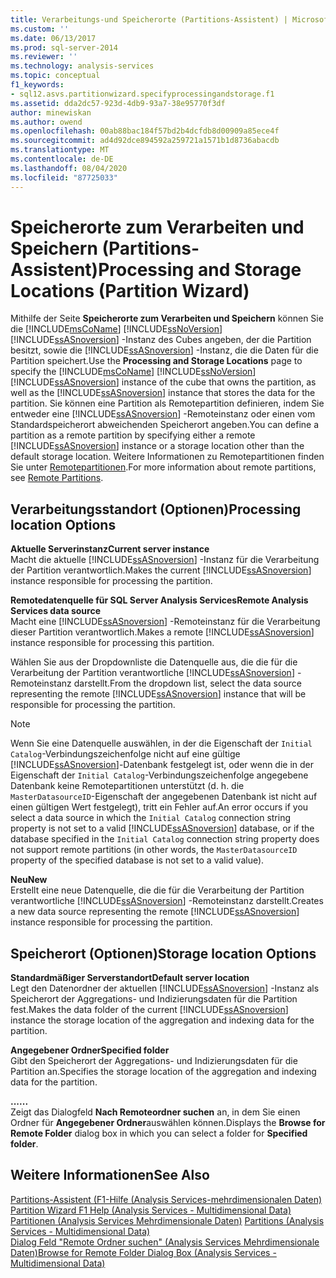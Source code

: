 ```yaml
---
title: Verarbeitungs-und Speicherorte (Partitions-Assistent) | Microsoft-Dokumentation
ms.custom: ''
ms.date: 06/13/2017
ms.prod: sql-server-2014
ms.reviewer: ''
ms.technology: analysis-services
ms.topic: conceptual
f1_keywords:
- sql12.asvs.partitionwizard.specifyprocessingandstorage.f1
ms.assetid: dda2dc57-923d-4db9-93a7-38e95770f3df
author: minewiskan
ms.author: owend
ms.openlocfilehash: 00ab88bac184f57bd2b4dcfdb8d00909a85ece4f
ms.sourcegitcommit: ad4d92dce894592a259721a1571b1d8736abacdb
ms.translationtype: MT
ms.contentlocale: de-DE
ms.lasthandoff: 08/04/2020
ms.locfileid: "87725033"
---
```

# <a name="processing-and-storage-locations-partition-wizard"></a><span data-ttu-id="35436-102">Speicherorte zum Verarbeiten und Speichern (Partitions-Assistent)</span><span class="sxs-lookup"><span data-stu-id="35436-102">Processing and Storage Locations (Partition Wizard)</span></span>
  <span data-ttu-id="35436-103">Mithilfe der Seite **Speicherorte zum Verarbeiten und Speichern** können Sie die [!INCLUDE[msCoName](../includes/msconame-md.md)] [!INCLUDE[ssNoVersion](../includes/ssnoversion-md.md)] [!INCLUDE[ssASnoversion](../includes/ssasnoversion-md.md)] -Instanz des Cubes angeben, der die Partition besitzt, sowie die [!INCLUDE[ssASnoversion](../includes/ssasnoversion-md.md)] -Instanz, die die Daten für die Partition speichert.</span><span class="sxs-lookup"><span data-stu-id="35436-103">Use the **Processing and Storage Locations** page to specify the [!INCLUDE[msCoName](../includes/msconame-md.md)] [!INCLUDE[ssNoVersion](../includes/ssnoversion-md.md)] [!INCLUDE[ssASnoversion](../includes/ssasnoversion-md.md)] instance of the cube that owns the partition, as well as the [!INCLUDE[ssASnoversion](../includes/ssasnoversion-md.md)] instance that stores the data for the partition.</span></span> <span data-ttu-id="35436-104">Sie können eine Partition als Remotepartition definieren, indem Sie entweder eine [!INCLUDE[ssASnoversion](../includes/ssasnoversion-md.md)] -Remoteinstanz oder einen vom Standardspeicherort abweichenden Speicherort angeben.</span><span class="sxs-lookup"><span data-stu-id="35436-104">You can define a partition as a remote partition by specifying either a remote [!INCLUDE[ssASnoversion](../includes/ssasnoversion-md.md)] instance or a storage location other than the default storage location.</span></span> <span data-ttu-id="35436-105">Weitere Informationen zu Remotepartitionen finden Sie unter [Remotepartitionen](multidimensional-models-olap-logical-cube-objects/partitions-remote-partitions.md).</span><span class="sxs-lookup"><span data-stu-id="35436-105">For more information about remote partitions, see [Remote Partitions](multidimensional-models-olap-logical-cube-objects/partitions-remote-partitions.md).</span></span>  
  
## <a name="processing-location-options"></a><span data-ttu-id="35436-106">Verarbeitungsstandort (Optionen)</span><span class="sxs-lookup"><span data-stu-id="35436-106">Processing location Options</span></span>  
 <span data-ttu-id="35436-107">**Aktuelle Serverinstanz**</span><span class="sxs-lookup"><span data-stu-id="35436-107">**Current server instance**</span></span>  
 <span data-ttu-id="35436-108">Macht die aktuelle [!INCLUDE[ssASnoversion](../includes/ssasnoversion-md.md)] -Instanz für die Verarbeitung der Partition verantwortlich.</span><span class="sxs-lookup"><span data-stu-id="35436-108">Makes the current [!INCLUDE[ssASnoversion](../includes/ssasnoversion-md.md)] instance responsible for processing the partition.</span></span>  
  
 <span data-ttu-id="35436-109">**Remotedatenquelle für SQL Server Analysis Services**</span><span class="sxs-lookup"><span data-stu-id="35436-109">**Remote Analysis Services data source**</span></span>  
 <span data-ttu-id="35436-110">Macht eine [!INCLUDE[ssASnoversion](../includes/ssasnoversion-md.md)] -Remoteinstanz für die Verarbeitung dieser Partition verantwortlich.</span><span class="sxs-lookup"><span data-stu-id="35436-110">Makes a remote [!INCLUDE[ssASnoversion](../includes/ssasnoversion-md.md)] instance responsible for processing this partition.</span></span>  
  
 <span data-ttu-id="35436-111">Wählen Sie aus der Dropdownliste die Datenquelle aus, die die für die Verarbeitung der Partition verantwortliche [!INCLUDE[ssASnoversion](../includes/ssasnoversion-md.md)] -Remoteinstanz darstellt.</span><span class="sxs-lookup"><span data-stu-id="35436-111">From the dropdown list, select the data source representing the remote [!INCLUDE[ssASnoversion](../includes/ssasnoversion-md.md)] instance that will be responsible for processing the partition.</span></span>  
  
> [!NOTE]  
>  <span data-ttu-id="35436-112">Wenn Sie eine Datenquelle auswählen, in der die Eigenschaft der `Initial Catalog`-Verbindungszeichenfolge nicht auf eine gültige [!INCLUDE[ssASnoversion](../includes/ssasnoversion-md.md)]-Datenbank festgelegt ist, oder wenn die in der Eigenschaft der `Initial Catalog`-Verbindungszeichenfolge angegebene Datenbank keine Remotepartitionen unterstützt (d. h. die `MasterDatasourceID`-Eigenschaft der angegebenen Datenbank ist nicht auf einen gültigen Wert festgelegt), tritt ein Fehler auf.</span><span class="sxs-lookup"><span data-stu-id="35436-112">An error occurs if you select a data source in which the `Initial Catalog` connection string property is not set to a valid [!INCLUDE[ssASnoversion](../includes/ssasnoversion-md.md)] database, or if the database specified in the `Initial Catalog` connection string property does not support remote partitions (in other words, the `MasterDatasourceID` property of the specified database is not set to a valid value).</span></span>  
  
 <span data-ttu-id="35436-113">**Neu**</span><span class="sxs-lookup"><span data-stu-id="35436-113">**New**</span></span>  
 <span data-ttu-id="35436-114">Erstellt eine neue Datenquelle, die die für die Verarbeitung der Partition verantwortliche [!INCLUDE[ssASnoversion](../includes/ssasnoversion-md.md)] -Remoteinstanz darstellt.</span><span class="sxs-lookup"><span data-stu-id="35436-114">Creates a new data source representing the remote [!INCLUDE[ssASnoversion](../includes/ssasnoversion-md.md)] instance responsible for processing the partition.</span></span>  
  
## <a name="storage-location-options"></a><span data-ttu-id="35436-115">Speicherort (Optionen)</span><span class="sxs-lookup"><span data-stu-id="35436-115">Storage location Options</span></span>  
 <span data-ttu-id="35436-116">**Standardmäßiger Serverstandort**</span><span class="sxs-lookup"><span data-stu-id="35436-116">**Default server location**</span></span>  
 <span data-ttu-id="35436-117">Legt den Datenordner der aktuellen [!INCLUDE[ssASnoversion](../includes/ssasnoversion-md.md)] -Instanz als Speicherort der Aggregations- und Indizierungsdaten für die Partition fest.</span><span class="sxs-lookup"><span data-stu-id="35436-117">Makes the data folder of the current [!INCLUDE[ssASnoversion](../includes/ssasnoversion-md.md)] instance the storage location of the aggregation and indexing data for the partition.</span></span>  
  
 <span data-ttu-id="35436-118">**Angegebener Ordner**</span><span class="sxs-lookup"><span data-stu-id="35436-118">**Specified folder**</span></span>  
 <span data-ttu-id="35436-119">Gibt den Speicherort der Aggregations- und Indizierungsdaten für die Partition an.</span><span class="sxs-lookup"><span data-stu-id="35436-119">Specifies the storage location of the aggregation and indexing data for the partition.</span></span>  
  
 <span data-ttu-id="35436-120">**...**</span><span class="sxs-lookup"><span data-stu-id="35436-120">**...**</span></span>  
 <span data-ttu-id="35436-121">Zeigt das Dialogfeld **Nach Remoteordner suchen** an, in dem Sie einen Ordner für **Angegebener Ordner**auswählen können.</span><span class="sxs-lookup"><span data-stu-id="35436-121">Displays the **Browse for Remote Folder** dialog box in which you can select a folder for **Specified folder**.</span></span>  
  
## <a name="see-also"></a><span data-ttu-id="35436-122">Weitere Informationen</span><span class="sxs-lookup"><span data-stu-id="35436-122">See Also</span></span>  
 <span data-ttu-id="35436-123">[Partitions-Assistent (F1-Hilfe &#40;Analysis Services-mehrdimensionalen Daten&#41;](partition-wizard-f1-help-analysis-services-multidimensional-data.md) </span><span class="sxs-lookup"><span data-stu-id="35436-123">[Partition Wizard F1 Help &#40;Analysis Services - Multidimensional Data&#41;](partition-wizard-f1-help-analysis-services-multidimensional-data.md) </span></span>  
 <span data-ttu-id="35436-124">[Partitionen &#40;Analysis Services Mehrdimensionale Daten&#41;](multidimensional-models-olap-logical-cube-objects/partitions-analysis-services-multidimensional-data.md) </span><span class="sxs-lookup"><span data-stu-id="35436-124">[Partitions &#40;Analysis Services - Multidimensional Data&#41;](multidimensional-models-olap-logical-cube-objects/partitions-analysis-services-multidimensional-data.md) </span></span>  
 [<span data-ttu-id="35436-125">Dialog Feld "Remote Ordner suchen" &#40;Analysis Services Mehrdimensionale Daten&#41;</span><span class="sxs-lookup"><span data-stu-id="35436-125">Browse for Remote Folder Dialog Box &#40;Analysis Services - Multidimensional Data&#41;</span></span>](browse-for-remote-folder-dialog-box-analysis-services-multidimensional-data.md)  
  
  
